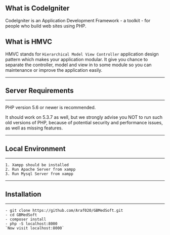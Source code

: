 ## What is CodeIgniter


CodeIgniter is an Application Development Framework - a toolkit - for people
who build web sites using PHP.  

## What is HMVC


HMVC stands for `Hierarchical Model View Controller` application design pattern which makes your application modular. It
give you chance to separate the controller, model and view in to some module so you can maintenance or improve the application easily.

*******************
## Server Requirements
*******************

PHP version 5.6 or newer is recommended.

It should work on 5.3.7 as well, but we strongly advise you NOT to run
such old versions of PHP, because of potential security and performance
issues, as well as missing features.

******************
## Local Environment
******************
~~~
1. Xampp should be installed 
2. Run Apache Server from xampp 
3. Run Mysql Server from xampp 
~~~

************
## Installation
************
~~~
- git clone https://github.com/Araf020/GBMedSoft.git
- cd GBMedSoft
- composer install
- php -S localhost:8000
`Now visit localhost:8000`
~~~


